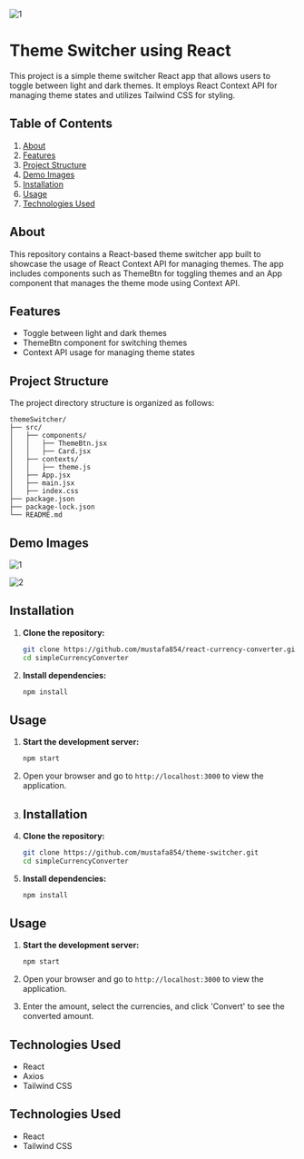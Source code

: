 ![1](https://github.com/mustafa854/theme-switcher/assets/84233282/7d3f6838-3426-489d-a9b0-5620b4ffc2d8)

# Theme Switcher using React

This project is a simple theme switcher React app that allows users to toggle between light and dark themes. It employs React Context API for managing theme states and utilizes Tailwind CSS for styling.

## Table of Contents

1. [About](#about)
2. [Features](#features)
3. [Project Structure](#project-structure)
4. [Demo Images](#demo-images)
5. [Installation](#installation)
6. [Usage](#usage)
7. [Technologies Used](#technologies-used)

## About <a name="about"></a>

This repository contains a React-based theme switcher app built to showcase the usage of React Context API for managing themes. The app includes components such as ThemeBtn for toggling themes and an App component that manages the theme mode using Context API.

## Features <a name="features"></a>

- Toggle between light and dark themes
- ThemeBtn component for switching themes
- Context API usage for managing theme states

## Project Structure <a name="project-structure"></a>

The project directory structure is organized as follows:

```plaintext
themeSwitcher/
├── src/
│   ├── components/
│   │   ├── ThemeBtn.jsx
│   │   ├── Card.jsx
│   ├── contexts/
│   │   ├── theme.js
│   ├── App.jsx
│   ├── main.jsx
│   ├── index.css
├── package.json
├── package-lock.json
└── README.md
```

## Demo Images <a name="demo-images"></a>

![1](https://github.com/mustafa854/theme-switcher/assets/84233282/4d8adef5-a6e7-4621-aeed-463a0cc31d90)

![2](https://github.com/mustafa854/theme-switcher/assets/84233282/d653a5a7-212e-4c1f-ac8d-dead76c2b968)

## Installation <a name="installation"></a>

1. **Clone the repository:**

   ```bash
   git clone https://github.com/mustafa854/react-currency-converter.git
   cd simpleCurrencyConverter
   ```

2. **Install dependencies:**

   ```bash
   npm install
   ```

## Usage <a name="usage"></a>

1. **Start the development server:**

   ```bash
   npm start
   ```

2. Open your browser and go to `http://localhost:3000` to view the application.

3. ## Installation <a name="installation"></a>

4. **Clone the repository:**

   ```bash
   git clone https://github.com/mustafa854/theme-switcher.git
   cd simpleCurrencyConverter
   ```

5. **Install dependencies:**

   ```bash
   npm install
   ```

## Usage <a name="usage"></a>

1. **Start the development server:**

   ```bash
   npm start
   ```

2. Open your browser and go to `http://localhost:3000` to view the application.
3. Enter the amount, select the currencies, and click 'Convert' to see the converted amount.

## Technologies Used <a name="technologies-used"></a>

- React
- Axios
- Tailwind CSS

## Technologies Used <a name="technologies-used"></a>

- React
- Tailwind CSS
